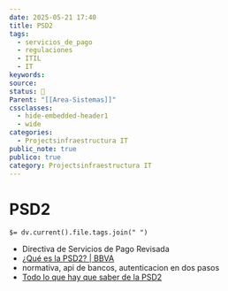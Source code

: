 ```yaml
---
date: 2025-05-21 17:40
title: PSD2
tags:
  - servicios_de_pago
  - regulaciones
  - ITIL
  - IT
keywords: 
source: 
status: 📌
Parent: "[[Area-Sistemas]]"
cssclasses:
  - hide-embedded-header1
  - wide
categories:
  - Projectsinfraestructura IT
public_note: true
publico: true
category: Projectsinfraestructura IT
---
```

# PSD2

`$= dv.current().file.tags.join(" ")`

- Directiva de Servicios de Pago Revisada
- [¿Qué es la PSD2? | BBVA](https://www.bbva.es/finanzas-vistazo/ef/banca-digital/psd2.html) 
- normativa, api de bancos, autenticacion en dos pasos
- [Todo lo que hay que saber de la PSD2](https://www.bbva.com/es/economia-y-finanzas/lo-saber-la-psd2/) 